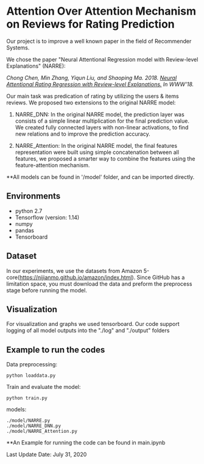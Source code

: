 # Attention Over Attention Mechanism on Reviews for Rating Prediction

Our project is to improve a well known paper in the field of Recommender Systems.

We chose the paper "Neural Attentional Regression model with Review-level Explanations" (NARRE):

*Chong Chen, Min Zhang, Yiqun Liu, and Shaoping Ma. 2018. [Neural Attentional Rating Regression with Review-level Explanations.](http://www.thuir.cn/group/~YQLiu/publications/WWW2018_CC.pdf) 
In WWW'18.*

Our main task was predication of rating by utilizing the users & items reviews.
We proposed two extensions to the original NARRE model:

1) NARRE_DNN: In the original NARRE model, the prediction layer was consists of a simple linear multiplication for the final prediction value. We created fully connected layers with non-linear activations, to find new relations and to improve the prediction accuracy.

2) NARRE_Attention: In the original NARRE model, the final features representation were built using simple concatenation between all features, we proposed a smarter way to combine the features using the feature-attention mechanism.


**All models can be found in '/model' folder, and can be imported directly.


## Environments

- python 2.7
- Tensorflow (version: 1.14)
- numpy
- pandas
- Tensorboard


## Dataset

In our experiments, we use the datasets from Amazon 5-core(https://nijianmo.github.io/amazon/index.html).
Since GitHub has a limitation space, you must download the data and preform the preprocess stage before running the model.

## Visualization

For visualization and graphs we used tensorboard.
Our code support logging of all model outputs into the "./log" and "./output" folders


## Example to run the codes

Data preprocessing:
```
python loaddata.py
```

Train and evaluate the model:
```
python train.py
```

models:
```
./model/NARRE.py
./model/NARRE_DNN.py
./model/NARRE_Attention.py
```

**An Example for running the code can be found in main.ipynb



Last Update Date: July 31, 2020
